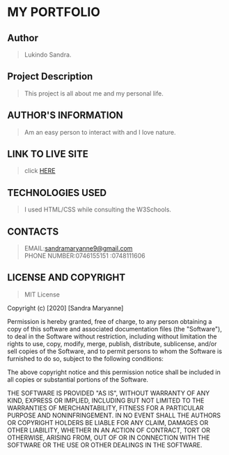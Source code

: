  # MY PORTFOLIO
 
 ## Author
 > Lukindo Sandra.
 
 ## Project Description
 >  This project is all about me and my personal life.
 
 ## AUTHOR'S INFORMATION
 > Am an easy person to interact with and I love nature.
 
 ## LINK TO LIVE SITE
 > click [HERE]()
 
 ## TECHNOLOGIES USED
 > I used HTML/CSS while consulting the W3Schools.
 
 ## CONTACTS
 > EMAIL:sandramaryanne9@gmail.com<br>
 > PHONE NUMBER:0746155151
               :0748111606
               
 ## LICENSE AND COPYRIGHT
 > MIT License
 
 Copyright (c) [2020] [Sandra Maryanne]

Permission is hereby granted, free of charge, to any person obtaining a copy
of this software and associated documentation files (the "Software"), to deal
in the Software without restriction, including without limitation the rights
to use, copy, modify, merge, publish, distribute, sublicense, and/or sell
copies of the Software, and to permit persons to whom the Software is
furnished to do so, subject to the following conditions:

The above copyright notice and this permission notice shall be included in all
copies or substantial portions of the Software.

THE SOFTWARE IS PROVIDED "AS IS", WITHOUT WARRANTY OF ANY KIND, EXPRESS OR
IMPLIED, INCLUDING BUT NOT LIMITED TO THE WARRANTIES OF MERCHANTABILITY,
FITNESS FOR A PARTICULAR PURPOSE AND NONINFRINGEMENT. IN NO EVENT SHALL THE
AUTHORS OR COPYRIGHT HOLDERS BE LIABLE FOR ANY CLAIM, DAMAGES OR OTHER
LIABILITY, WHETHER IN AN ACTION OF CONTRACT, TORT OR OTHERWISE, ARISING FROM,
OUT OF OR IN CONNECTION WITH THE SOFTWARE OR THE USE OR OTHER DEALINGS IN THE
SOFTWARE.
 
